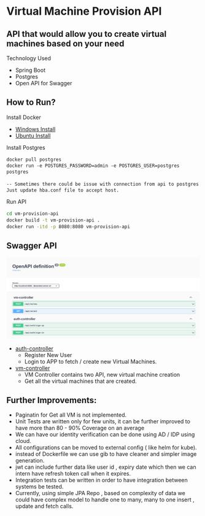# Virtual Machine Provision API 

## API that would allow you to create virtual machines based on your need 

Technology Used
 - Spring Boot
 - Postgres
 - Open API for Swagger

## How to Run?

Install Docker 

- [Windows Install](https://docs.docker.com/desktop/windows/install/)
- [Ubuntu Install](https://www.digitalocean.com/community/tutorials/how-to-install-and-use-docker-on-ubuntu-18-04)

Install Postgres 
```
docker pull postgres
docker run -e POSTGRES_PASSWORD=admin -e POSTGRES_USER=postgres postgres

-- Sometimes there could be issue with connection from api to postgres
Just update hba.conf file to accept host.
```

Run API 
``` sh / cmd
cd vm-provision-api
docker build -t vm-provision-api .
docker run -itd -p 8080:8080 vm-provision-api
```

## Swagger API

![API](./swagger-doc.png)

- [auth-controller](http://localhost:8080/swagger-ui/index.html?configUrl=/v3/api-docs/swagger-config#/auth-controller/registerUser)
  - Register New User
  - Login to APP to fetch / create new Virtual Machines.
- [vm-controller](http://localhost:8080/swagger-ui/index.html?configUrl=/v3/api-docs/swagger-config#/vm-controller/createVirtualMachine)
  - VM Controller contains two API, new virtual machine creation 
  - Get all the virtual machines that are created.

## Further Improvements:
- Paginatin for Get all VM is not implemented.
- Unit Tests are written only for few units, it can be further improved to have more than 80 - 90% Coverage on an average
- We can have our identity verification can be done using AD / IDP using cloud.
- All configurations can be moved to external config ( like helm for kube).
- instead of Dockerfile we can use gib to have cleaner and simpler image generation.
- jwt can include further data like user id , expiry date which then we can intern have refresh token call when it expires.
- Integration tests can be written in order to have integration between systems be tested.
- Currently, using simple  JPA Repo , based on complexity of data we could have complex model to handle one to many, many to one insert , update and fetch calls.

